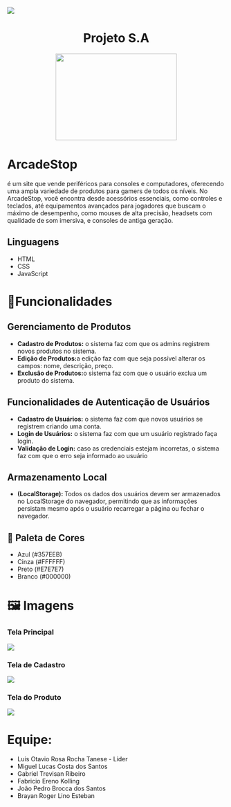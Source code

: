 <p align="left">
<img loading="lazy" src="http://img.shields.io/static/v1?label=STATUS&message=EM%20DESENVOLVIMENTO&color=GREEN&style=for-the-badge"/>
</p>

<h1 align="center">Projeto S.A</h1>

<p align="center">
<img width="280" height="200" src="https://github.com/user-attachments/assets/2b8a1162-89ea-430e-99fe-87e93ad7ab52" ></img> 
</p>

<h1>ArcadeStop</h1><p> é um site que vende periféricos para consoles e computadores, oferecendo uma ampla variedade de produtos para gamers de todos os níveis. No ArcadeStop, você encontra desde acessórios essenciais, como controles e teclados, até equipamentos avançados para jogadores que buscam o máximo de desempenho, como mouses de alta precisão, headsets com qualidade de som imersiva, e consoles de antiga geração.
</p>

<h2>Linguagens</h1>
<ul>
    <li>HTML</li>
    <li>CSS</li>
    <li>JavaScript</li>
</ul>

<h1>🧾Funcionalidades</h1>
 <h2>  Gerenciamento de Produtos</h2>
 <ul>
 <li><strong>Cadastro de Produtos:</strong> o sistema faz com que os admins registrem novos produtos no sistema.</li> 
 <li><strong>Edição de Produtos:</strong>a edição faz com que seja possível alterar os campos: nome, descrição, preço.</li>
 <li><strong>Exclusão de Produtos:</strong>o sistema faz com que o usuário exclua um produto do sistema.</li>
 </ul>
 <h2>Funcionalidades de Autenticação de Usuários</h2>
 <ul>
 <li><strong>Cadastro de Usuários:</strong> o sistema faz com que novos usuários se registrem criando uma conta.</li>
 <li><strong>Login de Usuários:</strong> o sistema faz com que um usuário registrado faça login.</li>
 <li><strong>Validação de Login:</strong> caso as credenciais estejam incorretas, o sistema faz com que o erro seja informado ao usuário </li>
 </ul>   
 <h2>Armazenamento Local</h2>
 <ul>
  <li><strong>(LocalStorage): </strong>Todos os dados dos usuários devem ser armazenados no LocalStorage do navegador, permitindo que as informações persistam mesmo após o usuário recarregar a página ou fechar o navegador. 
 </li>
 </ul>

 <h2>🎨 Paleta de Cores</h2>
 <ul>
  <li> Azul  (#357EEB)</li>
  <li>Cinza  (#FFFFFF)</li>
  <li>Preto  (#E7E7E7)</li>
  <li>Branco (#000000)</li>
 </ul>

 <h1>🖼 Imagens</h1>
 
 <h3>Tela Principal</h3>
 <img src ="https://github.com/user-attachments/assets/3d7408b9-d634-4a90-a915-a3218361df4f"> </img>

 <h3>Tela de Cadastro</h3>
 <img src ="https://github.com/user-attachments/assets/3d7408b9-d634-4a90-a915-a3218361df4f"> </img>

 <h3>Tela do Produto</h3>
 <img src ="https://github.com/user-attachments/assets/da9ffddb-da51-4e0a-a5d9-fd8333a7fca6"</img>

<h1>Equipe:</h1>

<ul>
 <li>Luis Otavio Rosa Rocha Tanese - Líder</li>
 <li>Miguel Lucas Costa dos Santos</li>
 <li>Gabriel Trevisan Ribeiro</li>
 <li>Fabricio Ereno Kolling</li>
 <li>João Pedro Brocca dos Santos</li>
 <li>Brayan Roger Lino Esteban</li>
</ul>
